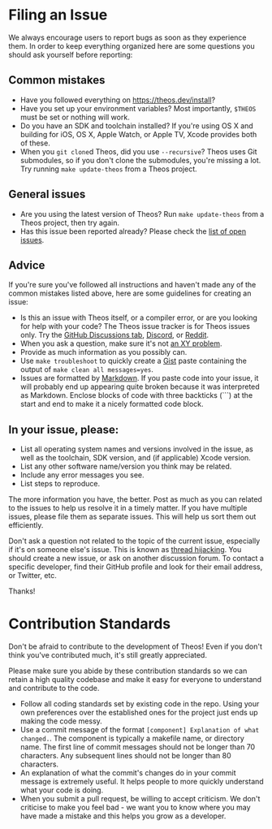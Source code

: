 # Filing an Issue

We always encourage users to report bugs as soon as they experience them. In order to keep everything organized here are some questions you should ask yourself before reporting:

## Common mistakes

- Have you followed everything on <https://theos.dev/install>?
- Have you set up your environment variables? Most importantly, `$THEOS` must be set or nothing will work.
- Do you have an SDK and toolchain installed? If you're using OS X and building for iOS, OS X, Apple Watch, or Apple TV, Xcode provides both of these.
- When you `git clone`d Theos, did you use `--recursive`? Theos uses Git submodules, so if you don't clone the submodules, you're missing a lot. Try running `make update-theos` from a Theos project.

## General issues

- Are you using the latest version of Theos? Run `make update-theos` from a Theos project, then try again.
- Has this issue been reported already? Please check the [list of open issues](https://github.com/theos/theos/issues).

## Advice

If you're sure you've followed all instructions and haven't made any of the common mistakes listed above, here are some guidelines for creating an issue:

- Is this an issue with Theos itself, or a compiler error, or are you looking for help with your code? The Theos issue tracker is for Theos issues only. Try the [GitHub Discussions tab](https://github.com/theos/theos/discussions), [Discord](https://theos.dev/discord), or [Reddit](https://www.reddit.com/r/jailbreakdevelopers).
- When you ask a question, make sure it's not [an XY problem](http://xyproblem.info/).
- Provide as much information as you possibly can.
- Use `make troubleshoot` to quickly create a [Gist](https://gist.github.com/) paste containing the output of `make clean all messages=yes`.
- Issues are formatted by [Markdown](https://guides.github.com/features/mastering-markdown/). If you paste code into your issue, it will probably end up appearing quite broken because it was interpreted as Markdown. Enclose blocks of code with three backticks (\`\`\`) at the start and end to make it a nicely formatted code block.

## In your issue, please:

- List all operating system names and versions involved in the issue, as well as the toolchain, SDK version, and (if applicable) Xcode version.
- List any other software name/version you think may be related.
- Include any error messages you see.
- List steps to reproduce.

The more information you have, the better. Post as much as you can related to the issues to help us resolve it in a timely matter. If you have multiple issues, please file them as separate issues. This will help us sort them out efficiently.

Don't ask a question not related to the topic of the current issue, especially if it's on someone else's issue. This is known as [thread hijacking](http://www.urbandictionary.com/define.php?term=Thread+Hijacking). You should create a new issue, or ask on another discussion forum. To contact a specific developer, find their GitHub profile and look for their email address, or Twitter, etc.

Thanks!

# Contribution Standards

Don't be afraid to contribute to the development of Theos! Even if you don't think you've contributed much, it's still greatly appreciated.

Please make sure you abide by these contribution standards so we can retain a high quality codebase and make it easy for everyone to understand and contribute to the code.

- Follow all coding standards set by existing code in the repo. Using your own preferences over the established ones for the project just ends up making the code messy.
- Use a commit message of the format `[component] Explanation of what changed.`. The component is typically a makefile name, or directory name. The first line of commit messages should not be longer than 70 characters. Any subsequent lines should not be longer than 80 characters.
- An explanation of what the commit's changes do in your commit message is extremely useful. It helps people to more quickly understand what your code is doing.
- When you submit a pull request, be willing to accept criticism. We don't criticise to make you feel bad - we want you to know where you may have made a mistake and this helps you grow as a developer.
